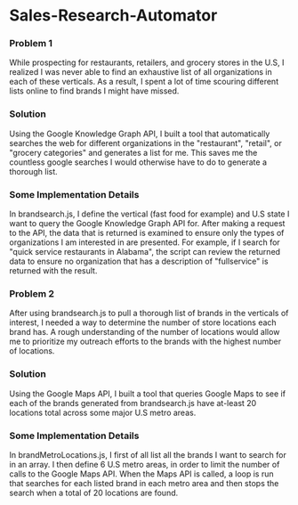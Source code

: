 # Sales-Research-Automator

<h3>Problem 1 </h3>

While prospecting for restaurants, retailers, and grocery stores in the U.S, I realized I was never able to find an exhaustive list of all organizations in each of these verticals. As a result, I spent a lot of time scouring different lists online to find brands I might have missed.

<h3> Solution </h3>

Using the Google Knowledge Graph API, I built a tool that automatically searches the web for different organizations in the "restaurant", "retail", or "grocery categories" and generates a list for me. This saves me the countless google searches I would otherwise have to do to generate a thorough list.

<h3> Some Implementation Details </h3>

In brandsearch.js, I define the vertical (fast food for example) and U.S state I want to query the Google Knowledge Graph API for. After making a request to the API, the data that is returned is examined to ensure only the types of organizations I am interested in are presented. For example, if I search for "quick service restaurants in Alabama", the script can review the returned data to ensure no organization that has a description of "fullservice" is returned with the result.

<h3>Problem 2 </h3>
After using brandsearch.js to pull a thorough list of brands in the verticals of interest, I needed a way to determine the number of store locations each brand has. A rough understanding of the number of locations would allow me to prioritize my outreach efforts to the brands with the highest number of locations.

<h3> Solution </h3>

Using the Google Maps API, I built a tool that queries Google Maps to see if each of the brands generated from brandsearch.js have at-least 20 locations total across some major U.S metro areas.

<h3> Some Implementation Details </h3>

In brandMetroLocations.js, I first of all list all the brands I want to search for in an array. I then define 6 U.S metro areas, in order to limit the number of calls to the Google Maps API. When the Maps API is called, a loop is run that searches for each listed brand in each metro area and then stops the search when a total of 20 locations are found. 

